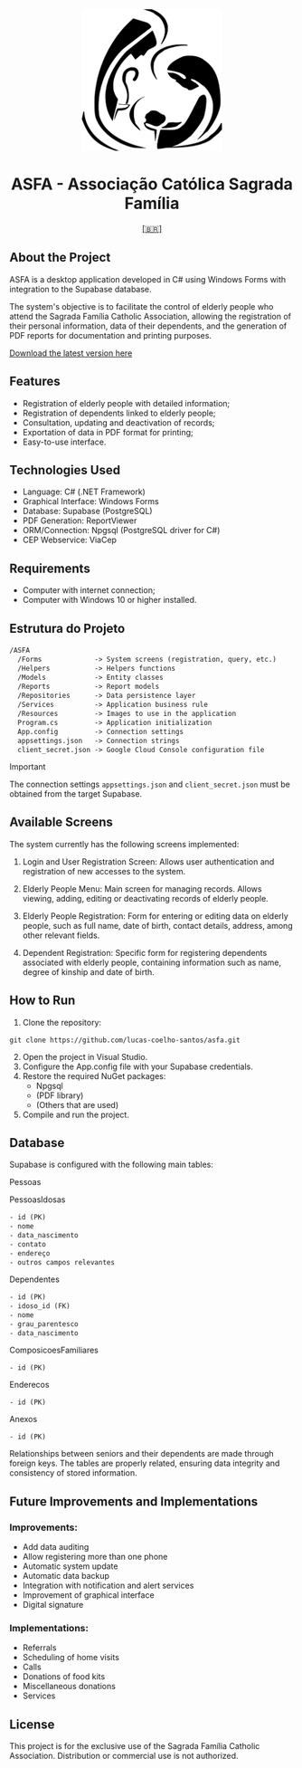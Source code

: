 ﻿<div align="center">
	<img src="./Resources/asfa-logo.png" alt="ASFA" widthwidth="250" height="250" />
	<h1>ASFA - Associação Católica Sagrada Família</h1>
	<a href="./README.md">[🇧🇷]</a>
</div>

## About the Project

ASFA is a desktop application developed in C# using Windows Forms with integration to the Supabase database.

The system's objective is to facilitate the control of elderly people who attend the Sagrada Família Catholic Association, allowing the registration of their personal information, data of their dependents, and the generation of PDF reports for documentation and printing purposes.

[Download the latest version here](https://github.com/LucasCoelhoSantos/ASFA/releases/latest)

## Features

- Registration of elderly people with detailed information;
- Registration of dependents linked to elderly people;
- Consultation, updating and deactivation of records;
- Exportation of data in PDF format for printing;
- Easy-to-use interface.

## Technologies Used

- Language: C# (.NET Framework)
- Graphical Interface: Windows Forms
- Database: Supabase (PostgreSQL)
- PDF Generation: ReportViewer
- ORM/Connection: Npgsql (PostgreSQL driver for C#)
- CEP Webservice: ViaCep

## Requirements

- Computer with internet connection;
- Computer with Windows 10 or higher installed.

## Estrutura do Projeto

```
/ASFA
  /Forms             -> System screens (registration, query, etc.)
  /Helpers           -> Helpers functions
  /Models            -> Entity classes
  /Reports           -> Report models
  /Repositories      -> Data persistence layer
  /Services          -> Application business rule
  /Resources         -> Images to use in the application
  Program.cs         -> Application initialization
  App.config         -> Connection settings
  appsettings.json   -> Connection strings
  client_secret.json -> Google Cloud Console configuration file
```

> [!IMPORTANT]  
> The connection settings ```appsettings.json``` and ```client_secret.json``` must be obtained from the target Supabase.

## Available Screens

The system currently has the following screens implemented:

1. Login and User Registration Screen:
Allows user authentication and registration of new accesses to the system.

2. Elderly People Menu:
Main screen for managing records. Allows viewing, adding, editing or deactivating records of elderly people.

3. Elderly People Registration:
Form for entering or editing data on elderly people, such as full name, date of birth, contact details, address, among other relevant fields.

4. Dependent Registration:
Specific form for registering dependents associated with elderly people, containing information such as name, degree of kinship and date of birth.

## How to Run

1. Clone the repository:
```
git clone https://github.com/lucas-coelho-santos/asfa.git
```
2. Open the project in Visual Studio.
3. Configure the App.config file with your Supabase credentials.
4. Restore the required NuGet packages:
    - Npgsql
    - (PDF library)
    - (Others that are used)
5. Compile and run the project.

## Database

Supabase is configured with the following main tables:

Pessoas

PessoasIdosas
```
- id (PK)
- nome
- data_nascimento
- contato
- endereço
- outros campos relevantes
```

Dependentes
```
- id (PK)
- idoso_id (FK)
- nome
- grau_parentesco
- data_nascimento
```

ComposicoesFamiliares
```
- id (PK)
```

Enderecos
```
- id (PK)
```

Anexos
```
- id (PK)
```

Relationships between seniors and their dependents are made through foreign keys.
The tables are properly related, ensuring data integrity and consistency of stored information.

## Future Improvements and Implementations

### Improvements:

- Add data auditing
- Allow registering more than one phone
- Automatic system update
- Automatic data backup
- Integration with notification and alert services
- Improvement of graphical interface
- Digital signature

### Implementations:

- Referrals
- Scheduling of home visits
- Calls
- Donations of food kits
- Miscellaneous donations
- Services

## License

This project is for the exclusive use of the Sagrada Família Catholic Association.
Distribution or commercial use is not authorized.